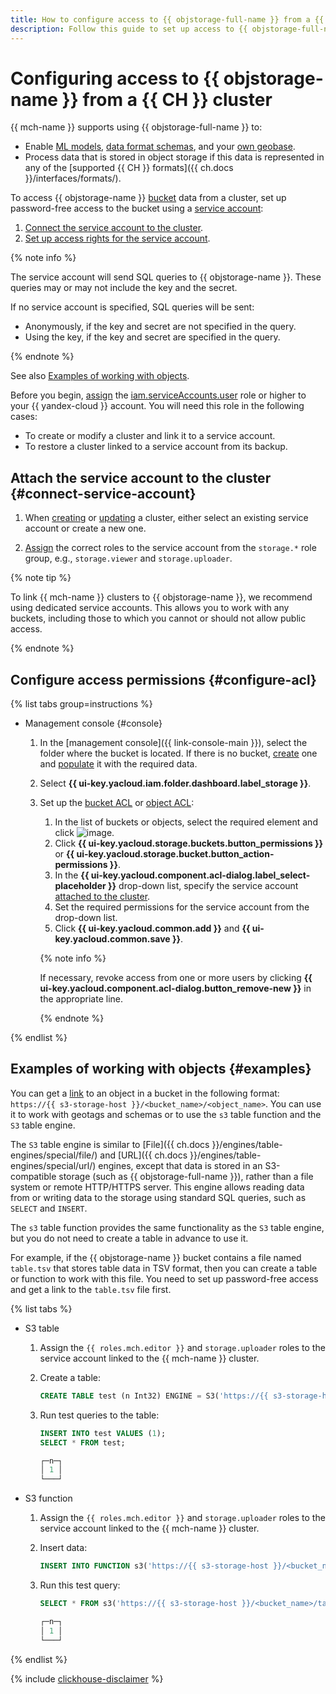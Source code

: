 ```yaml
---
title: How to configure access to {{ objstorage-full-name }} from a {{ CH }} cluster in {{ mch-full-name }}
description: Follow this guide to set up access to {{ objstorage-full-name }} from a {{ CH }} cluster.
---
```


# Configuring access to {{ objstorage-name }} from a {{ CH }} cluster

{{ mch-name }} supports using {{ objstorage-full-name }} to:
* Enable [ML models](ml-models.md), [data format schemas](format-schemas.md), and your [own geobase](geobase.md).
* Process data that is stored in object storage if this data is represented in any of the [supported {{ CH }} formats]({{ ch.docs }}/interfaces/formats/).

To access {{ objstorage-name }} [bucket](../../storage/concepts/bucket.md) data from a cluster, set up password-free access to the bucket using a [service account](../../iam/concepts/users/service-accounts.md):

1. [Connect the service account to the cluster](#connect-service-account).
1. [Set up access rights for the service account](#configure-acl).

{% note info %}

The service account will send SQL queries to {{ objstorage-name }}. These queries may or may not include the key and the secret.

If no service account is specified, SQL queries will be sent:

* Anonymously, if the key and secret are not specified in the query.
* Using the key, if the key and secret are specified in the query.

{% endnote %}

See also [Examples of working with objects](#examples).


Before you begin, [assign](../../iam/operations/roles/grant.md) the [iam.serviceAccounts.user](../../iam/security/index.md#iam-serviceAccounts-user) role or higher to your {{ yandex-cloud }} account. You will need this role in the following cases:


* To create or modify a cluster and link it to a service account.
* To restore a cluster linked to a service account from its backup.

## Attach the service account to the cluster {#connect-service-account}

1. When [creating](cluster-create.md) or [updating](update.md) a cluster, either select an existing service account or create a new one.

1. [Assign](../../iam/operations/sa/assign-role-for-sa.md) the correct roles to the service account from the `storage.*` role group, e.g., `storage.viewer` and `storage.uploader`.

{% note tip %}

To link {{ mch-name }} clusters to {{ objstorage-name }}, we recommend using dedicated service accounts. This allows you to work with any buckets, including those to which you cannot or should not allow public access.  

{% endnote %}

## Configure access permissions {#configure-acl}

{% list tabs group=instructions %}

- Management console {#console}

  1. In the [management console]({{ link-console-main }}), select the folder where the bucket is located. If there is no bucket, [create](../../storage/operations/buckets/create.md) one and [populate](../../storage/operations/objects/upload.md) it with the required data.

  1. Select **{{ ui-key.yacloud.iam.folder.dashboard.label_storage }}**.

  1. Set up the [bucket ACL](../../storage/operations/buckets/edit-acl.md) or [object ACL](../../storage/operations/objects/edit-acl.md):

      1. In the list of buckets or objects, select the required element and click ![image](../../_assets/console-icons/ellipsis.svg).
      1. Click **{{ ui-key.yacloud.storage.buckets.button_permissions }}** or **{{ ui-key.yacloud.storage.bucket.button_action-permissions }}**.
      1. In the **{{ ui-key.yacloud.component.acl-dialog.label_select-placeholder }}** drop-down list, specify the service account [attached to the cluster](#connect-service-account).
      1. Set the required permissions for the service account from the drop-down list.
      1. Click **{{ ui-key.yacloud.common.add }}** and **{{ ui-key.yacloud.common.save }}**.

      {% note info %}

      If necessary, revoke access from one or more users by clicking **{{ ui-key.yacloud.component.acl-dialog.button_remove-new }}** in the appropriate line.
   
      {% endnote %}

{% endlist %}

## Examples of working with objects {#examples}

You can get a [link](../../storage/concepts/object.md#object-url) to an object in a bucket in the following format: `https://{{ s3-storage-host }}/<bucket_name>/<object_name>`. You can use it to work with geotags and schemas or to use the `s3` table function and the `S3` table engine.

The `S3` table engine is similar to [File]({{ ch.docs }}/engines/table-engines/special/file/) and [URL]({{ ch.docs }}/engines/table-engines/special/url/) engines, except that data is stored in an S3-compatible storage (such as {{ objstorage-full-name }}), rather than a file system or remote HTTP/HTTPS server. This engine allows reading data from or writing data to the storage using standard SQL queries, such as `SELECT` and `INSERT`.

The `s3` table function provides the same functionality as the `S3` table engine, but you do not need to create a table in advance to use it.

For example, if the {{ objstorage-name }} bucket contains a file named `table.tsv` that stores table data in TSV format, then you can create a table or function to work with this file. You need to set up password-free access and get a link to the `table.tsv` file first.

{% list tabs %}

- S3 table

  1. Assign the `{{ roles.mch.editor }}` and `storage.uploader` roles to the service account linked to the {{ mch-name }} cluster.
  1. Create a table:
  
     ```sql
     CREATE TABLE test (n Int32) ENGINE = S3('https://{{ s3-storage-host }}/<bucket_name>/table.tsv', 'TSV');
     ```

  1. Run test queries to the table:
  
     ```sql
     INSERT INTO test VALUES (1);
     SELECT * FROM test;
  
     ┌─n─┐
     │ 1 │
     └───┘
     ```

- S3 function

  1. Assign the `{{ roles.mch.editor }}` and `storage.uploader` roles to the service account linked to the {{ mch-name }} cluster.
  1. Insert data:
     
     ```sql
     INSERT INTO FUNCTION s3('https://{{ s3-storage-host }}/<bucket_name>/table.tsv', 'TSV', 'n Int32') VALUES (1);
     ```

  1. Run this test query:
  
     ```sql
     SELECT * FROM s3('https://{{ s3-storage-host }}/<bucket_name>/table.tsv', 'TSV', 'n Int32');

     ┌─n─┐
     │ 1 │
     └───┘
     ```

{% endlist %}

{% include [clickhouse-disclaimer](../../_includes/clickhouse-disclaimer.md) %}
